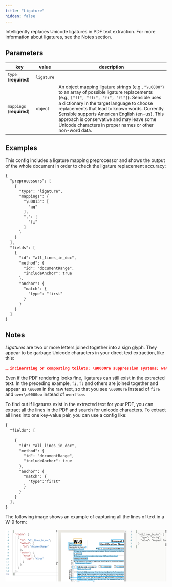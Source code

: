 ```yaml
---
title: "Ligature"
hidden: false
---
```



Intelligently replaces Unicode ligatures in PDF text extraction.  For more information about ligatures, see the Notes section.

Parameters
----

| key                       | value   | description                                                      |
| ------------------------- | ------ | ------------------------------------------------------------ |
| `type` (**required**)     | `ligature` |                                                    |
| `mappings` (**required**) | object | An object mapping ligature strings (e.g., `"\u0000"`) to an array of possible ligature replacements (e.g., `["ff", "ffi", "fi", "fl"]`). Sensible uses a dictionary in the target language to choose replacements that lead to known words. Currently Sensible supports American English (en-us). This approach is conservative and may leave some Unicode characters in proper names or other non-word data. |

Examples
----

This config  includes a ligature mapping preprocessor and shows the output of the whole document in order to check the ligature replacement accuracy: 

```
{
  "preprocessors": [
    {
      "type": "ligature",
      "mappings": {
        "\u0013": [
          "gg"
        ],
        ",": [
          "fi"
        ]
      }
    }
  ],
  "fields": [
    {
      "id": "all_lines_in_doc",
      "method": {
        "id": "documentRange",
        "includeAnchor": true
      },
      "anchor": {
        "match": {
          "type": "first"
        }
      }
    }
  ]
}
```





Notes
----

*Ligatures* are two or more letters joined together into a sign glyph. They appear to be garbage Unicode characters in your direct text extraction, like this:

```json
….incinerating or composting toilets; \u0000re suppression systems; water softeners, conditioners or \u0000ltering systems; over\u0000ow drains for tubs and sinks; back\u0000ow prevention devices...
```

Even if the PDF rendering looks fine, ligatures can still exist in the extracted text. In the preceding example, `fi`, `fl` and others are joined together and appear as `\u0000` in the raw text, so that you see `\u0000re` instead of `fire` and `over\u0000ow` instead of `overflow`.

To find out if ligatures exist in the extracted text for your PDF, you can extract all the lines in the PDF and search for unicode characters. To extract all lines into one key-value pair, you can use a config like:

```
{
  "fields": [
     
    {
      "id": "all_lines_in_doc",
      "method": {
        "id": "documentRange",
        "includeAnchor": true
      },
      "anchor": {
        "match": {
          "type":"first"
        }
      }
    }
  ],
}
```

The following image shows an example of capturing all the lines of text in a W-9 form:

![](https://raw.githubusercontent.com/sensible-hq/sensible-docs/main/readme-sync/assets/v0/images/all_lines.png)




